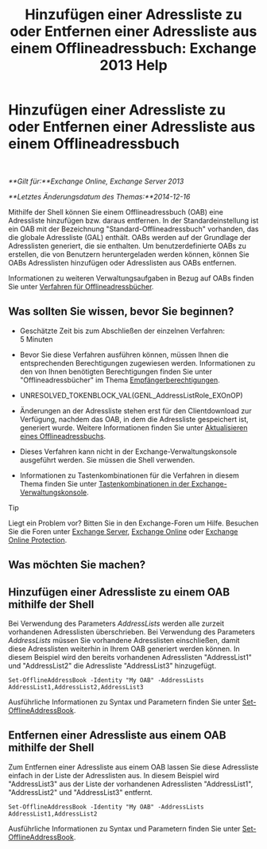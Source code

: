 ﻿---
title: 'Hinzufügen einer Adressliste zu oder Entfernen einer Adressliste aus einem Offlineadressbuch: Exchange 2013 Help'
TOCTitle: Hinzufügen einer Adressliste zu oder Entfernen einer Adressliste aus einem Offlineadressbuch
ms:assetid: 86bd5651-ad41-4516-bf23-6579f4e4da03
ms:mtpsurl: https://technet.microsoft.com/de-de/library/Bb123563(v=EXCHG.150)
ms:contentKeyID: 50476093
ms.date: 04/24/2018
mtps_version: v=EXCHG.150
ms.translationtype: HT
---

# Hinzufügen einer Adressliste zu oder Entfernen einer Adressliste aus einem Offlineadressbuch

 

_**Gilt für:**Exchange Online, Exchange Server 2013_

_**Letztes Änderungsdatum des Themas:**2014-12-16_

Mithilfe der Shell können Sie einem Offlineadressbuch (OAB) eine Adressliste hinzufügen bzw. daraus entfernen. In der Standardeinstellung ist ein OAB mit der Bezeichnung "Standard-Offlineadressbuch" vorhanden, das die globale Adressliste (GAL) enthält. OABs werden auf der Grundlage der Adresslisten generiert, die sie enthalten. Um benutzerdefinierte OABs zu erstellen, die von Benutzern heruntergeladen werden können, können Sie OABs Adresslisten hinzufügen oder Adresslisten aus OABs entfernen. 

Informationen zu weiteren Verwaltungsaufgaben in Bezug auf OABs finden Sie unter [Verfahren für Offlineadressbücher](offline-address-book-procedures-exchange-2013-help.md).

## Was sollten Sie wissen, bevor Sie beginnen?

  - Geschätzte Zeit bis zum Abschließen der einzelnen Verfahren: 5 Minuten

  - Bevor Sie diese Verfahren ausführen können, müssen Ihnen die entsprechenden Berechtigungen zugewiesen werden. Informationen zu den von Ihnen benötigten Berechtigungen finden Sie unter "Offlineadressbücher" im Thema [Empfängerberechtigungen](recipients-permissions-exchange-2013-help.md).

  - UNRESOLVED\_TOKENBLOCK\_VAL(GENL\_AddressListRole\_EXOnOP)

  - Änderungen an der Adressliste stehen erst für den Clientdownload zur Verfügung, nachdem das OAB, in dem die Adressliste gespeichert ist, generiert wurde. Weitere Informationen finden Sie unter [Aktualisieren eines Offlineadressbuchs](update-an-offline-address-book-exchange-2013-help.md).

  - Dieses Verfahren kann nicht in der Exchange-Verwaltungskonsole ausgeführt werden. Sie müssen die Shell verwenden.

  - Informationen zu Tastenkombinationen für die Verfahren in diesem Thema finden Sie unter [Tastenkombinationen in der Exchange-Verwaltungskonsole](keyboard-shortcuts-in-the-exchange-admin-center-exchange-online-protection-help.md).


> [!TIP]
> Liegt ein Problem vor? Bitten Sie in den Exchange-Foren um Hilfe. Besuchen Sie die Foren unter <A href="https://go.microsoft.com/fwlink/p/?linkid=60612">Exchange Server</A>, <A href="https://go.microsoft.com/fwlink/p/?linkid=267542">Exchange Online</A> oder <A href="https://go.microsoft.com/fwlink/p/?linkid=285351">Exchange Online Protection</A>.



## Was möchten Sie machen?

## Hinzufügen einer Adressliste zu einem OAB mithilfe der Shell

Bei Verwendung des Parameters *AddressLists* werden alle zurzeit vorhandenen Adresslisten überschrieben. Bei Verwendung des Parameters *AddressLists* müssen Sie vorhandene Adresslisten einschließen, damit diese Adresslisten weiterhin in Ihrem OAB generiert werden können. In diesem Beispiel wird den bereits vorhandenen Adresslisten "AddressList1" und "AddressList2" die Adressliste "AddressList3" hinzugefügt.

    Set-OfflineAddressBook -Identity "My OAB" -AddressLists AddressList1,AddressList2,AddressList3

Ausführliche Informationen zu Syntax und Parametern finden Sie unter [Set-OfflineAddressBook](https://technet.microsoft.com/de-de/library/aa996330\(v=exchg.150\)).

## Entfernen einer Adressliste aus einem OAB mithilfe der Shell

Zum Entfernen einer Adressliste aus einem OAB lassen Sie diese Adressliste einfach in der Liste der Adresslisten aus. In diesem Beispiel wird "AddressList3" aus der Liste der vorhandenen Adresslisten "AddressList1", "AddressList2" und "AddressList3" entfernt.

    Set-OfflineAddressBook -Identity "My OAB" -AddressLists AddressList1,AddressList2

Ausführliche Informationen zu Syntax und Parametern finden Sie unter [Set-OfflineAddressBook](https://technet.microsoft.com/de-de/library/aa996330\(v=exchg.150\)).

